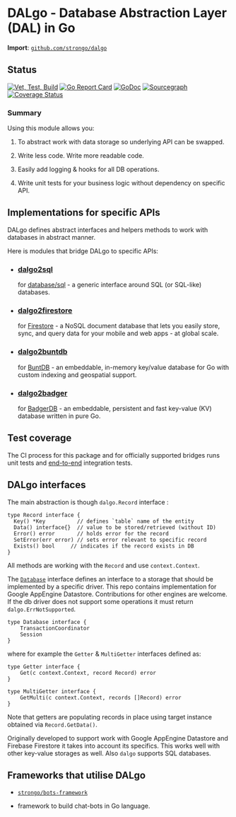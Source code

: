 # DALgo - Database Abstraction Layer (DAL) in Go

**Import**: [`github.com/strongo/dalgo`](https://github.com/strongo/dalgo)

## Status

[![Vet, Test, Build](https://github.com/strongo/dalgo/actions/workflows/ci.yml/badge.svg)](https://github.com/strongo/dalgo/actions/workflows/ci.yml)
[![Go Report Card](https://goreportcard.com/badge/github.com/strongo/dalgo)](https://goreportcard.com/report/github.com/strongo/dalgo)
[![GoDoc](https://godoc.org/github.com/strongo/dalgo?status.svg)](https://godoc.org/github.com/strongo/dalgo)
[![Sourcegraph](https://sourcegraph.com/github.com/strongo/dalgo/-/badge.svg)](https://sourcegraph.com/github.com/strongo/dalgo?badge)
[![Coverage Status](https://coveralls.io/repos/github/strongo/dalgo/badge.svg?branch=main)](https://coveralls.io/github/strongo/dalgo?branch=main)

### Summary

Using this module allows you:

1. To abstract work with data storage so underlying API can be swapped.

2. Write less code. Write more readable code.

3. Easily add logging & hooks for all DB operations.

4. Write unit tests for your business logic without dependency on specific API.

## Implementations for specific APIs

DALgo defines abstract interfaces and helpers methods to work with databases in abstract manner.

Here is modules that bridge DALgo to specific APIs:

- ### [**dalgo2sql**](https://github.com/strongo/dalgo2sql)
  for [database/sql](https://pkg.go.dev/database/sql) - a generic interface around SQL (or SQL-like) databases.

- ### [**dalgo2firestore**](https://github.com/strongo/dalgo2firestore)
  for [Firestore](https://pkg.go.dev/cloud.google.com/go/firestore) - a NoSQL document database that lets you easily
  store, sync, and query data for your mobile and web apps - at global scale.

- ### [**dalgo2buntdb**](https://github.com/strongo/dalgo2buntdb)
  for [BuntDB](https://github.com/tidwall/buntdb) - an embeddable, in-memory key/value database for Go with custom
  indexing and geospatial support.

- ### [**dalgo2badger**](https://github.com/strongo/dalgo2badger)
  for [BadgerDB](https://github.com/strongo/dalgo) - an embeddable, persistent and fast key-value (KV) database
  written in pure Go.

## Test coverage

The CI process for this package and for officially supported bridges runs unit tests
and [end-to-end](https://github.com/strongo/dalgo-end2end-tests) integration tests.

## DALgo interfaces

The main abstraction is though `dalgo.Record` interface :

	type Record interface {
      Key() *Key          // defines `table` name of the entity
      Data() interface{}  // value to be stored/retrieved (without ID)
      Error() error       // holds error for the record
      SetError(err error) // sets error relevant to specific record
      Exists() bool		// indicates if the record exists in DB
	}

All methods are working with the `Record` and use `context.Context`.

The [`Database`](./interfaces.go) interface defines an interface to a storage that should be implemented by a specific
driver. This repo contains implementation for Google AppEngine Datastore. Contributions for other engines are welcome.
If the db driver does not support some operations it must return `dalgo.ErrNotSupported`.

	type Database interface {
		TransactionCoordinator
		Session
	}

where for example the  `Getter` & `MultiGetter` interfaces defined as:

	type Getter interface {
		Get(c context.Context, record Record) error
	}

	type MultiGetter interface {
		GetMulti(c context.Context, records []Record) error
	}

Note that getters are populating records in place using target instance obtained via `Record.GetData()`.

Originally developed to support work with Google AppEngine Datastore and Firebase Firestore it takes into account its
specifics. This works well with other key-value storages as well. Also `dalgo` supports SQL databases.

## Frameworks that utilise DALgo

* <a href="https://github.com/strongo/bots-framework">`strongo/bots-framework`</a>

- framework to build chat-bots in Go language.
